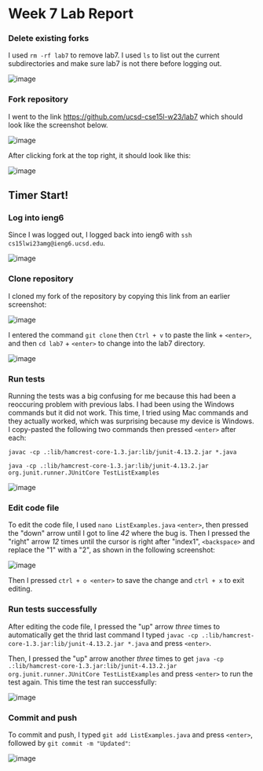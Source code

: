 # Week 7 Lab Report

### Delete existing forks

I used `rm -rf lab7` to remove lab7. I used `ls` to list out the current subdirectories and make sure lab7 is not there before logging out.

![image](https://user-images.githubusercontent.com/122491370/220839483-b83e094c-c17a-4b63-b0d4-d9a40d5d675a.png)

### Fork repository

I went to the link <https://github.com/ucsd-cse15l-w23/lab7> which should look like the screenshot below.

![image](https://user-images.githubusercontent.com/122491370/220840340-ecf28832-dc19-4fef-9134-c52b2885b38b.png)

After clicking fork at the top right, it should look like this:

![image](https://user-images.githubusercontent.com/122491370/220840435-4b5dfad6-5acc-488f-9be9-8959aa4bfb86.png)

## Timer Start!

### Log into ieng6

Since I was logged out, I logged back into ieng6 with `ssh cs15lwi23amg@ieng6.ucsd.edu`.

![image](https://user-images.githubusercontent.com/122491370/220840578-941f02ec-8ec3-4e8d-850d-3e8d3d0f8c55.png)

### Clone repository

I cloned my fork of the repository by copying this link from an earlier screenshot:

![image](https://user-images.githubusercontent.com/122491370/220840855-c87d980b-adc1-4c2c-9580-3f5da18bf2d6.png)

I entered the command `git clone` then `Ctrl + v` to paste the link + `<enter>`, and then `cd lab7` + `<enter>` to change into the lab7 directory.

![image](https://user-images.githubusercontent.com/122491370/220841081-5ff42119-93e0-4f21-bae2-def9ba5411cd.png)

### Run tests

Running the tests was a big confusing for me because this had been a reoccuring problem with previous labs. I had been using the Windows commands but it did not work. This time, I tried using Mac commands and they actually worked, which was surprising because my device is Windows. I copy-pasted the following two commands then pressed `<enter>` after each:

`javac -cp .:lib/hamcrest-core-1.3.jar:lib/junit-4.13.2.jar *.java`

`java -cp .:lib/hamcrest-core-1.3.jar:lib/junit-4.13.2.jar org.junit.runner.JUnitCore TestListExamples`

![image](https://user-images.githubusercontent.com/122491370/220842971-3a18e013-2684-4ffb-99e5-aefb075a83e8.png)

### Edit code file

To edit the code file, I used `nano ListExamples.java` `<enter>`, then pressed the "down" arrow until I got to line *42* where the bug is. Then I pressed the "right" arrow *12* times until the cursor is right after "index1", `<backspace>` and replace the "1" with a "2", as shown in the following screenshot:

![image](https://user-images.githubusercontent.com/122491370/220846850-a0273566-43d9-4cbb-ba0b-8da161c9376d.png)

Then I pressed `ctrl + o <enter>` to save the change and `ctrl + x` to exit editing.

### Run tests successfully

After editing the code file, I pressed the "up" arrow *three* times to automatically get the thrid last command I typed `javac -cp .:lib/hamcrest-core-1.3.jar:lib/junit-4.13.2.jar *.java` and press `<enter>`.

Then, I pressed the "up" arrow another *three* times to get `java -cp .:lib/hamcrest-core-1.3.jar:lib/junit-4.13.2.jar org.junit.runner.JUnitCore TestListExamples` and press `<enter>` to run the test again. This time the test ran successfully:

![image](https://user-images.githubusercontent.com/122491370/220849325-82c25a69-50cd-4970-bc4a-86afc2685c6f.png)

### Commit and push

To commit and push, I typed `git add ListExamples.java` and press `<enter>`, followed by `git commit -m "Updated"`:

![image](https://user-images.githubusercontent.com/122491370/220849599-92096af9-6ca2-43c9-af44-0b7b03ca833b.png)

